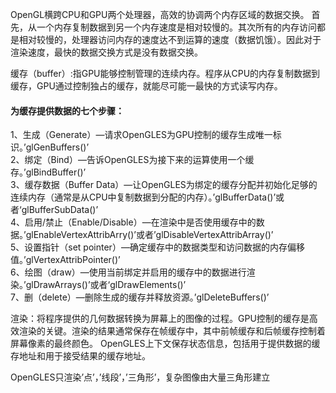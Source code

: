 OpenGL横跨CPU和GPU两个处理器，高效的协调两个内存区域的数据交换。
首先，从一个内存复制数据到另一个内存速度是相对较慢的。其次所有的内存访问都是相对较慢的，处理器访问内存的速度达不到运算的速度（数据饥饿）。因此对于渲染速度，最快的数据交换方式是没有数据交换。

缓存（buffer）:指GPU能够控制管理的连续内存。程序从CPU的内存复制数据到缓存，GPU通过控制独占的缓存，就能尽可能一最快的方式读写内存。

#### 为缓存提供数据的七个步骤：
1、生成（Generate）—请求OpenGLES为GPU控制的缓存生成唯一标识。’glGenBuffers()’  
2、绑定（Bind）—告诉OpenGLES为接下来的运算使用一个缓存。’glBindBuffer()’  
3、缓存数据（Buffer Data）—让OpenGLES为绑定的缓存分配并初始化足够的连续内存（通常是从CPU中复制数据到分配的内存）。’glBufferData()’或者‘glBufferSubData()’  
4、启用/禁止（Enable/Disable）—在渲染中是否使用缓存中的数据。’glEnableVertexAttribArry()’或者’glDisableVertexAttribArray()’  
5、设置指针（set pointer）—确定缓存中的数据类型和访问数据的内存偏移值。’glVertexAttribPointer()’  
6、绘图（draw）—使用当前绑定并启用的缓存中的数据进行渲染。’glDrawArrays()’或者‘glDrawElements()’  
7、删（delete）—删除生成的缓存并释放资源。’glDeleteBuffers()’

渲染：将程序提供的几何数据转换为屏幕上的图像的过程。GPU控制的缓存是高效渲染的关键。渲染的结果通常保存在帧缓存中，其中前帧缓存和后帧缓存控制着屏幕像素的最终颜色。
OpenGLES上下文保存状态信息，包括用于提供数据的缓存地址和用于接受结果的缓存地址。

OpenGLES只渲染’点’，’线段’，’三角形’，复杂图像由大量三角形建立
